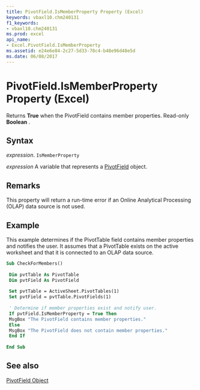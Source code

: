 ```yaml
---
title: PivotField.IsMemberProperty Property (Excel)
keywords: vbaxl10.chm240131
f1_keywords:
- vbaxl10.chm240131
ms.prod: excel
api_name:
- Excel.PivotField.IsMemberProperty
ms.assetid: e24e6e84-2c27-5d33-78c4-b48e96d48e5d
ms.date: 06/08/2017
---
```



# PivotField.IsMemberProperty Property (Excel)

Returns  **True** when the PivotField contains member properties. Read-only **Boolean** .


## Syntax

 _expression_. `IsMemberProperty`

 _expression_ A variable that represents a [PivotField](Excel.PivotField.md) object.


## Remarks

This property will return a run-time error if an Online Analytical Processing (OLAP) data source is not used.


## Example

This example determines if the PivotTable field contains member properties and notifies the user. It assumes that a PivotTable exists on the active worksheet and that it is connected to an OLAP data source.


```vb
Sub CheckForMembers() 
 
 Dim pvtTable As PivotTable 
 Dim pvtField As PivotField 
 
 Set pvtTable = ActiveSheet.PivotTables(1) 
 Set pvtField = pvtTable.PivotFields(1) 
 
 ' Determine if member properties exist and notify user. 
 If pvtField.IsMemberProperty = True Then 
 MsgBox "The PivotField contains member properties." 
 Else 
 MsgBox "The PivotField does not contain member properties." 
 End If 
 
End Sub
```


## See also


[PivotField Object](Excel.PivotField.md)

